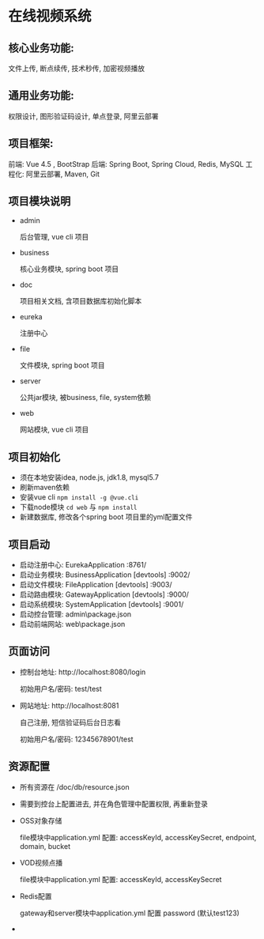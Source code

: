 # 在线视频系统

## 核心业务功能:
文件上传, 断点续传, 技术秒传, 加密视频播放
## 通用业务功能:
权限设计, 图形验证码设计, 单点登录, 阿里云部署
## 项目框架:
前端:
Vue 4.5 , BootStrap
后端:
Spring Boot, Spring Cloud, Redis, MySQL
工程化:
阿里云部署, Maven, Git

## 项目模块说明

* admin

  后台管理, vue cli 项目

* business

  核心业务模块, spring boot 项目

* doc

  项目相关文档, 含项目数据库初始化脚本

* eureka

  注册中心

* file

  文件模块, spring boot 项目

* server

  公共jar模块, 被business, file, system依赖

* web

  网站模块, vue cli 项目

## 项目初始化

* 须在本地安装idea, node.js, jdk1.8, mysql5.7
* 刷新maven依赖
* 安装vue cli `npm install -g @vue.cli`
* 下载node模块 `cd web` 与 `npm install`
* 新建数据库, 修改各个spring boot 项目里的yml配置文件

## 项目启动

- 启动注册中心: EurekaApplication :8761/
- 启动业务模块: BusinessApplication [devtools] :9002/
- 启动文件模块: FileApplication [devtools] :9003/
- 启动路由模块: GatewayApplication [devtools] :9000/
- 启动系统模块: SystemApplication [devtools] :9001/
- 启动控台管理: admin\package.json
- 启动前端网站: web\package.json

## 页面访问

* 控制台地址: http://localhost:8080/login

  初始用户名/密码: test/test

* 网站地址: http://localhost:8081

  自己注册, 短信验证码后台日志看

  初始用户名/密码: 12345678901/test

## 资源配置

- 所有资源在 /doc/db/resource.json

- 需要到控台上配置进去, 并在角色管理中配置权限, 再重新登录

- OSS对象存储

  file模块中application.yml 配置: accessKeyId, accessKeySecret, endpoint, domain, bucket

- VOD视频点播

  file模块中application.yml 配置: accessKeyId, accessKeySecret

- Redis配置

  gateway和server模块中application.yml 配置 password (默认test123)

- 

  

